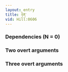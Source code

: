 ```yaml
---
layout: entry
title: ཉེན་
vid: Hill:0606
---
```

### Dependencies (N = 0)


### Two overt arguments


### Three overt arguments
